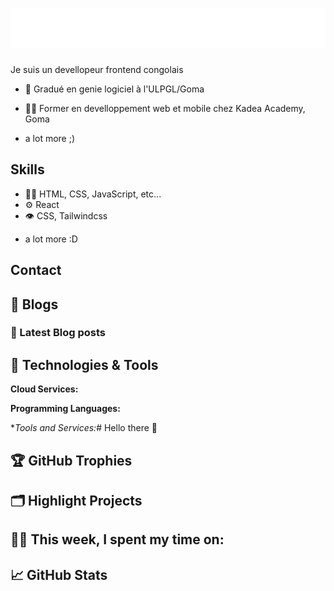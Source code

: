 <h1 align="center">
  <img src="name.svg" alt="Marton Lederer" />
</h1>

Je suis un devellopeur frontend congolais

- 🦔 Gradué en genie logiciel à l'ULPGL/Goma

- 👨‍💻 Former en develloppement web et mobile chez Kadea Academy, Goma

* a lot more ;)

## Skills

- 👨‍💻 HTML, CSS, JavaScript, etc...
- ⚙️ React
- 👁️ CSS, Tailwindcss

* a lot more :D

## Contact

## 📝 Blogs

### 📔 Latest Blog posts

## 🔧 Technologies & Tools

**Cloud Services:**

**Programming Languages:**

\*_Tools and Services:_# Hello there 👋

## 🏆 GitHub Trophies

## 🗂️ Highlight Projects

## 👨‍💻 This week, I spent my time on:

## &#x1f4c8; GitHub Stats
